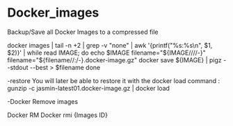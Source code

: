 # Docker_images

Backup/Save all Docker Images to a compressed file

docker images | tail -n +2 | grep -v "none" | awk '{printf("%s:%s\n", $1, $2)}' | while read IMAGE; do
	echo $IMAGE
	filename="${IMAGE//\//-}"
	filename="${filename//:/-}.docker-image.gz"
	docker save ${IMAGE} | pigz --stdout --best > $filename
done

-restore
You will later be able to restore it with the docker load command :
gunzip -c jasmin-latest01.docker-image.gz | docker load

-Docker Remove images

Docker RM 
Docker rmi {Images ID}
